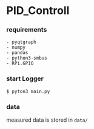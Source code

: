 # PID_Controll

### requirements
```
- pyqtgraph
- numpy
- pandas
- python3-smbus
- RPi.GPIO
```

### start Logger
```
$ pyton3 main.py
```

### data

measured data is stored in `data/`
